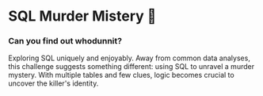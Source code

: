 # SQL Murder Mistery 🔎

### Can you find out whodunnit?

Exploring SQL uniquely and enjoyably. 
Away from common data analyses, this challenge suggests something different: using SQL to unravel a murder mystery. 
With multiple tables and few clues, logic becomes crucial to uncover the killer's identity.
